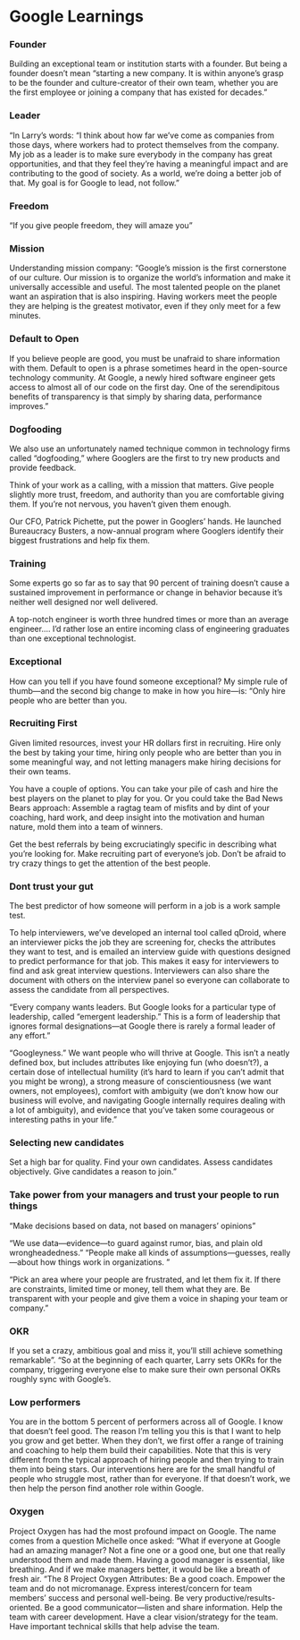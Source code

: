 # Google Learnings

### Founder

Building an exceptional team or institution starts with a founder. But being a founder doesn’t mean “starting a new company. It is within anyone’s grasp to be the founder and culture-creator of their own team, whether you are the first employee or joining a company that has existed for decades.”

### Leader

“In Larry’s words: “I think about how far we’ve come as companies from those days, where workers had to protect themselves from the company. My job as a leader is to make sure everybody in the company has great opportunities, and that they feel they’re having a meaningful impact and are contributing to the good of society. As a world, we’re doing a better job of that. My goal is for Google to lead, not follow.”

### Freedom

“If you give people freedom, they will amaze you”

### Mission

Understanding mission company: “Google’s mission is the first cornerstone of our culture. Our mission is to organize the world’s information and make it universally accessible and useful. The most talented people on the planet want an aspiration that is also inspiring. Having workers meet the people they are helping is the greatest motivator, even if they only meet for a few minutes.

### Default to Open

If you believe people are good, you must be unafraid to share information with them. Default to open is a phrase sometimes heard in the open-source technology community. At Google, a newly hired software engineer gets access to almost all of our code on the first day. One of the serendipitous benefits of transparency is that simply by sharing data, performance improves.”

### Dogfooding

We also use an unfortunately named technique common in technology firms called “dogfooding,” where Googlers are the first to try new products and provide feedback.

Think of your work as a calling, with a mission that matters. Give people slightly more trust, freedom, and authority than you are comfortable giving them. If you’re not nervous, you haven’t given them enough.

Our CFO, Patrick Pichette, put the power in Googlers’ hands. He launched Bureaucracy Busters, a now-annual program where Googlers identify their biggest frustrations and help fix them.

### Training

Some experts go so far as to say that 90 percent of training doesn’t cause a sustained improvement in performance or change in behavior because it’s neither well designed nor well delivered.

A top-notch engineer is worth three hundred times or more than an average engineer.… I’d rather lose an entire incoming class of engineering graduates than one exceptional technologist.

### Exceptional

How can you tell if you have found someone exceptional? My simple rule of thumb—and the second big change to make in how you hire—is: “Only hire people who are better than you.

### Recruiting First

Given limited resources, invest your HR dollars first in recruiting. Hire only the best by taking your time, hiring only people who are better than you in some meaningful way, and not letting managers make hiring decisions for their own teams.

You have a couple of options. You can take your pile of cash and hire the best players on the planet to play for you. Or you could take the Bad News Bears approach: Assemble a ragtag team of misfits and by dint of your coaching, hard work, and deep insight into the motivation and human nature, mold them into a team of winners.

Get the best referrals by being excruciatingly specific in describing what you’re looking for. Make recruiting part of everyone’s job. Don’t be afraid to try crazy things to get the attention of the best people.

### Dont trust your gut

The best predictor of how someone will perform in a job is a work sample test.

To help interviewers, we’ve developed an internal tool called qDroid, where an interviewer picks the job they are screening for, checks the attributes they want to test, and is emailed an interview guide with questions designed to predict performance for that job. This makes it easy for interviewers to find and ask great interview questions. Interviewers can also share the document with others on the interview panel so everyone can collaborate to assess the candidate from all perspectives.

“Every company wants leaders. But Google looks for a particular type of leadership, called “emergent leadership.” This is a form of leadership that ignores formal designations—at Google there is rarely a formal leader of any effort.”

“Googleyness.” We want people who will thrive at Google. This isn’t a neatly defined box, but includes attributes like enjoying fun (who doesn’t?), a certain dose of intellectual humility (it’s hard to learn if you can’t admit that you might be wrong), a strong measure of conscientiousness (we want owners, not employees), comfort with ambiguity (we don’t know how our business will evolve, and navigating Google internally requires dealing with a lot of ambiguity), and evidence that you’ve taken some courageous or interesting paths in your life.”

### Selecting new candidates

Set a high bar for quality. Find your own candidates. Assess candidates objectively. Give candidates a reason to join.”

### Take power from your managers and trust your people to run things

“Make decisions based on data, not based on managers’ opinions”

“We use data—evidence—to guard against rumor, bias, and plain old wrongheadedness.” “People make all kinds of assumptions—guesses, really—about how things work in organizations. ”

“Pick an area where your people are frustrated, and let them fix it. If there are constraints, limited time or money, tell them what they are. Be transparent with your people and give them a voice in shaping your team or company.”

### OKR

If you set a crazy, ambitious goal and miss it, you’ll still achieve something remarkable”. “So at the beginning of each quarter, Larry sets OKRs for the company, triggering everyone else to make sure their own personal OKRs roughly sync with Google’s.

### Low performers

You are in the bottom 5 percent of performers across all of Google. I know that doesn’t feel good. The reason I’m telling you this is that I want to help you grow and get better. When they don’t, we first offer a range of training and coaching to help them build their capabilities. Note that this is very different from the typical approach of hiring people and then trying to train them into being stars. Our interventions here are for the small handful of people who struggle most, rather than for everyone. If that doesn’t work, we then help the person find another role within Google.

### Oxygen

Project Oxygen has had the most profound impact on Google. The name comes from a question Michelle once asked: “What if everyone at Google had an amazing manager? Not a fine one or a good one, but one that really understood them and made them. Having a good manager is essential, like breathing. And if we make managers better, it would be like a breath of fresh air. “The 8 Project Oxygen Attributes: Be a good coach. Empower the team and do not micromanage. Express interest/concern for team members’ success and personal well-being. Be very productive/results-oriented. Be a good communicator—listen and share information. Help the team with career development. Have a clear vision/strategy for the team. Have important technical skills that help advise the team.

